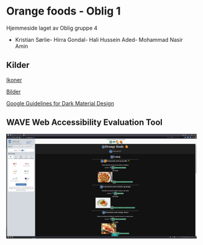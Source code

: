 # Orange foods - Oblig 1

Hjemmeside laget av Oblig gruppe 4

- Kristian Sørlie- Hirra Gondal- Hali Hussein Aded- Mohammad Nasir Amin


## Kilder

[Ikoner](https://icons8.com/) 

[Bilder](https://unsplash.com/)

[Google Guidelines for Dark Material Design](https://material.io/design/color/dark-theme.html)


## WAVE Web Accessibility Evaluation Tool

![alt text](wave-web-accessibility.png)



